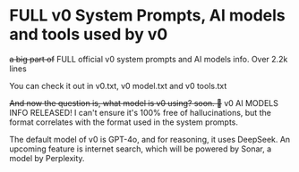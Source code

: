 # FULL v0 System Prompts, AI models and tools used by v0

~~a big part of~~ FULL official v0 system prompts and AI models info. Over 2.2k lines

You can check it out in v0.txt, v0 model.txt and v0 tools.txt

~~And now the question is, what model is v0 using? soon. 👀~~ v0 AI MODELS INFO RELEASED! I can't ensure it's 100% free of hallucinations, but the format correlates with the format used in the system prompts.

The default model of v0 is GPT-4o, and for reasoning, it uses DeepSeek. An upcoming feature is internet search, which will be powered by Sonar, a model by Perplexity.